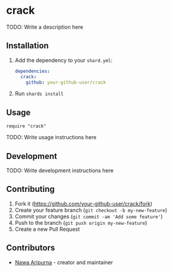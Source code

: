 # crack

TODO: Write a description here

## Installation

1. Add the dependency to your `shard.yml`:

   ```yaml
   dependencies:
     crack:
       github: your-github-user/crack
   ```

2. Run `shards install`

## Usage

```crystal
require "crack"
```

TODO: Write usage instructions here

## Development

TODO: Write development instructions here

## Contributing

1. Fork it (<https://github.com/your-github-user/crack/fork>)
2. Create your feature branch (`git checkout -b my-new-feature`)
3. Commit your changes (`git commit -am 'Add some feature'`)
4. Push to the branch (`git push origin my-new-feature`)
5. Create a new Pull Request

## Contributors

- [Nawa Aripurna](https://github.com/your-github-user) - creator and maintainer
